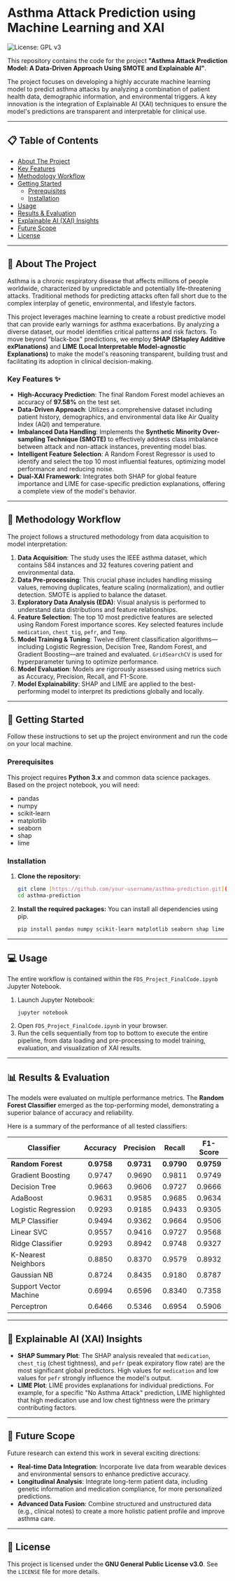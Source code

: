 # Asthma Attack Prediction using Machine Learning and XAI

![License: GPL v3](https://img.shields.io/badge/License-GPLv3-blue.svg)

This repository contains the code for the project **"Asthma Attack Prediction Model: A Data-Driven Approach Using SMOTE and Explainable AI"**.

The project focuses on developing a highly accurate machine learning model to predict asthma attacks by analyzing a combination of patient health data, demographic information, and environmental triggers. 
A key innovation is the integration of Explainable AI (XAI) techniques to ensure the model's predictions are transparent and interpretable for clinical use.

---

## 📋 Table of Contents
* [About The Project](#about-the-project)
* [Key Features](#-key-features)
* [Methodology Workflow](#-methodology-workflow)
* [Getting Started](#-getting-started)
  * [Prerequisites](#prerequisites)
  * [Installation](#installation)
* [Usage](#-usage)
* [Results & Evaluation](#-results--evaluation)
* [Explainable AI (XAI) Insights](#-explainable-ai-xai-insights)
* [Future Scope](#-future-scope)
* [License](#-license)

---

## 📖 About The Project

Asthma is a chronic respiratory disease that affects millions of people worldwide, characterized by unpredictable and potentially life-threatening attacks. Traditional methods for predicting attacks often fall short due to the complex interplay of genetic, environmental, and lifestyle factors.

This project leverages machine learning to create a robust predictive model that can provide early warnings for asthma exacerbations. By analyzing a diverse dataset, our model identifies critical patterns and risk factors. To move beyond "black-box" predictions, we employ **SHAP (SHapley Additive exPlanations)** and **LIME (Local Interpretable Model-agnostic Explanations)** to make the model's reasoning transparent, building trust and facilitating its adoption in clinical decision-making.

### Key Features ✨
* **High-Accuracy Prediction**: The final Random Forest model achieves an accuracy of **97.58%** on the test set.
* **Data-Driven Approach**: Utilizes a comprehensive dataset including patient history, demographics, and environmental data like Air Quality Index (AQI) and temperature.
* **Imbalanced Data Handling**: Implements the **Synthetic Minority Over-sampling Technique (SMOTE)** to effectively address class imbalance between attack and non-attack instances, preventing model bias.
* **Intelligent Feature Selection**: A Random Forest Regressor is used to identify and select the top 10 most influential features, optimizing model performance and reducing noise.
* **Dual-XAI Framework**: Integrates both SHAP for global feature importance and LIME for case-specific prediction explanations, offering a complete view of the model's behavior.

---

## 🔄 Methodology Workflow

The project follows a structured methodology from data acquisition to model interpretation:

1.  **Data Acquisition**: The study uses the IEEE asthma dataset, which contains 584 instances and 32 features covering patient and environmental data.
2.  **Data Pre-processing**: This crucial phase includes handling missing values, removing duplicates, feature scaling (normalization), and outlier detection. SMOTE is applied to balance the dataset.
3.  **Exploratory Data Analysis (EDA)**: Visual analysis is performed to understand data distributions and feature relationships.
4.  **Feature Selection**: The top 10 most predictive features are selected using Random Forest importance scores. Key selected features include `medication`, `chest_tig`, `pefr`, and `Temp`.
5.  **Model Training & Tuning**: Twelve different classification algorithms—including Logistic Regression, Decision Tree, Random Forest, and Gradient Boosting—are trained and evaluated. `GridSearchCV` is used for hyperparameter tuning to optimize performance.
6.  **Model Evaluation**: Models are rigorously assessed using metrics such as Accuracy, Precision, Recall, and F1-Score.
7.  **Model Explainability**: SHAP and LIME are applied to the best-performing model to interpret its predictions globally and locally.

---

## 🚀 Getting Started

Follow these instructions to set up the project environment and run the code on your local machine.

### Prerequisites

This project requires **Python 3.x** and common data science packages. Based on the project notebook, you will need:
* pandas
* numpy
* scikit-learn
* matplotlib
* seaborn
* shap
* lime

### Installation

1.  **Clone the repository:**
    ```sh
    git clone [https://github.com/your-username/asthma-prediction.git](https://github.com/your-username/asthma-prediction.git)
    cd asthma-prediction
    ```
2.  **Install the required packages:**
    You can install all dependencies using pip.
    ```sh
    pip install pandas numpy scikit-learn matplotlib seaborn shap lime jupyter
    ```

---

## 💻 Usage

The entire workflow is contained within the `FDS_Project_FinalCode.ipynb` Jupyter Notebook.

1.  Launch Jupyter Notebook:
    ```sh
    jupyter notebook
    ```
2.  Open `FDS_Project_FinalCode.ipynb` in your browser.
3.  Run the cells sequentially from top to bottom to execute the entire pipeline, from data loading and pre-processing to model training, evaluation, and visualization of XAI results.

---

## 📊 Results & Evaluation

The models were evaluated on multiple performance metrics. The **Random Forest Classifier** emerged as the top-performing model, demonstrating a superior balance of accuracy and reliability.

Here is a summary of the performance of all tested classifiers:

| Classifier               | Accuracy | Precision | Recall   | F1-Score |
| ------------------------ | :------: | :-------: | :------: | :------: |
| **Random Forest** | **0.9758** | **0.9731** | **0.9790** | **0.9759** |
| Gradient Boosting        |  0.9747  |  0.9690   |  0.9811  |  0.9749  |
| Decision Tree            |  0.9663  |  0.9606   |  0.9727  |  0.9666  |
| AdaBoost                 |  0.9631  |  0.9585   |  0.9685  |  0.9634  |
| Logistic Regression      |  0.9293  |  0.9185   |  0.9433  |  0.9305  |
| MLP Classifier | 0.9494 | 0.9362 | 0.9664 | 0.9506 |
| Linear SVC | 0.9557 | 0.9416 | 0.9727 | 0.9568 |
| Ridge Classifier | 0.9293 | 0.8942 | 0.9748 | 0.9327 |
| K-Nearest Neighbors | 0.8850 | 0.8370 | 0.9579 | 0.8932 |
| Gaussian NB | 0.8724 | 0.8435 | 0.9180 | 0.8787 |
| Support Vector Machine | 0.6994 | 0.6596 | 0.8340 | 0.7358 |
| Perceptron | 0.6466 | 0.5346 | 0.6954 | 0.5906 |


---

## 🧠 Explainable AI (XAI) Insights

* **SHAP Summary Plot**: The SHAP analysis revealed that `medication`, `chest_tig` (chest tightness), and `pefr` (peak expiratory flow rate) are the most significant global predictors. High values for `medication` and low values for `pefr` strongly influence the model's output.
* **LIME Plot**: LIME provides explanations for individual predictions. For example, for a specific "No Asthma Attack" prediction, LIME highlighted that high medication use and low chest tightness were the primary contributing factors.

---

## 🔭 Future Scope

Future research can extend this work in several exciting directions:
* **Real-time Data Integration**: Incorporate live data from wearable devices and environmental sensors to enhance predictive accuracy.
* **Longitudinal Analysis**: Integrate long-term patient data, including genetic information and medication compliance, for more personalized predictions.
* **Advanced Data Fusion**: Combine structured and unstructured data (e.g., clinical notes) to create a more holistic patient profile and improve asthma care.

---

## 📜 License
This project is licensed under the **GNU General Public License v3.0**. See the `LICENSE` file for more details.
